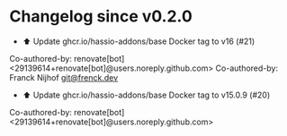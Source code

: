 # Changelog since v0.2.0
- ⬆️ Update ghcr.io/hassio-addons/base Docker tag to v16 (#21)

Co-authored-by: renovate[bot] <29139614+renovate[bot]@users.noreply.github.com>
Co-authored-by: Franck Nijhof <git@frenck.dev> 
- ⬆️ Update ghcr.io/hassio-addons/base Docker tag to v15.0.9 (#20)

Co-authored-by: renovate[bot] <29139614+renovate[bot]@users.noreply.github.com> 
